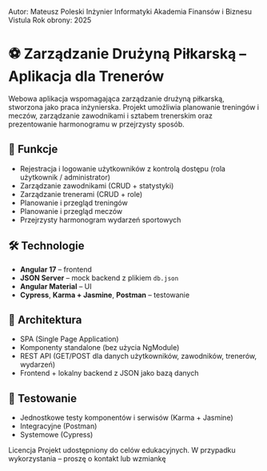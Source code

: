 Autor: Mateusz Poleski
Inżynier Informatyki
Akademia Finansów i Biznesu Vistula
Rok obrony: 2025

# ⚽ Zarządzanie Drużyną Piłkarską – Aplikacja dla Trenerów

Webowa aplikacja wspomagająca zarządzanie drużyną piłkarską, stworzona jako praca inżynierska. Projekt umożliwia planowanie treningów i meczów, zarządzanie zawodnikami i sztabem trenerskim oraz prezentowanie harmonogramu w przejrzysty sposób.

## 🚀 Funkcje

- Rejestracja i logowanie użytkowników z kontrolą dostępu (rola użytkownik / administrator)
- Zarządzanie zawodnikami (CRUD + statystyki)
- Zarządzanie trenerami (CRUD + role)
- Planowanie i przegląd treningów
- Planowanie i przegląd meczów
- Przejrzysty harmonogram wydarzeń sportowych

## 🛠️ Technologie

- **Angular 17** – frontend
- **JSON Server** – mock backend z plikiem `db.json`
- **Angular Material** – UI
- **Cypress**, **Karma + Jasmine**, **Postman** – testowanie

## 🧩 Architektura

- SPA (Single Page Application)
- Komponenty standalone (bez użycia NgModule)
- REST API (GET/POST dla danych użytkowników, zawodników, trenerów, wydarzeń)
- Frontend + lokalny backend z JSON jako bazą danych

## 🧪 Testowanie

- Jednostkowe testy komponentów i serwisów (Karma + Jasmine)
- Integracyjne (Postman)
- Systemowe (Cypress)

Licencja
Projekt udostępniony do celów edukacyjnych.
W przypadku wykorzystania – proszę o kontakt lub wzmiankę 
